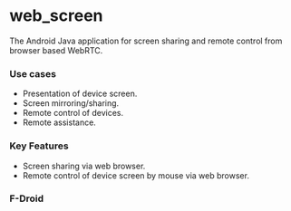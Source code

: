 # web_screen
The Android Java application for screen sharing and remote control from browser based WebRTC.

### Use cases
- Presentation of device screen.
- Screen mirroring/sharing.
- Remote control of devices.
- Remote assistance.

### Key Features
- Screen sharing via web browser.
- Remote control of device screen by mouse via web browser.

### F-Droid

